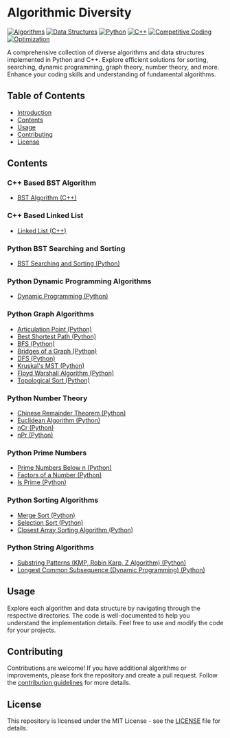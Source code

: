 # Algorithmic Diversity

[![Algorithms](https://img.shields.io/badge/Algorithms-%E2%9C%93-brightgreen)](#contents)
[![Data Structures](https://img.shields.io/badge/Data%20Structures-%E2%9C%93-brightgreen)](#contents)
[![Python](https://img.shields.io/badge/Python-%E2%9C%93-blue)](#contents)
[![C++](https://img.shields.io/badge/C++-%E2%9C%93-blue)](#contents)
[![Competitive Coding](https://img.shields.io/badge/Competitive%20Coding-%E2%9C%93-orange)](#contents)
[![Optimization](https://img.shields.io/badge/Optimization-%E2%9C%93-red)](#contents)

A comprehensive collection of diverse algorithms and data structures implemented in Python and C++. Explore efficient solutions for sorting, searching, dynamic programming, graph theory, number theory, and more. Enhance your coding skills and understanding of fundamental algorithms.

## Table of Contents

- [Introduction](#algorithmic-diversity)
- [Contents](#contents)
- [Usage](#usage)
- [Contributing](#contributing)
- [License](#license)

## Contents

### C++ Based BST Algorithm
- [BST Algorithm (C++)](cpp/bst_algorithm.cpp)

### C++ Based Linked List
- [Linked List (C++)](cpp/linked_list.cpp)

### Python BST Searching and Sorting
- [BST Searching and Sorting (Python)](python/bst_searching_sorting.py)

### Python Dynamic Programming Algorithms
- [Dynamic Programming (Python)](python/dynamic_programming.py)

### Python Graph Algorithms
- [Articulation Point (Python)](python/graph_algorithms.py)
- [Best Shortest Path (Python)](python/graph_algorithms.py)
- [BFS (Python)](python/graph_algorithms.py)
- [Bridges of a Graph (Python)](python/graph_algorithms.py)
- [DFS (Python)](python/graph_algorithms.py)
- [Kruskal's MST (Python)](python/graph_algorithms.py)
- [Floyd Warshall Algorithm (Python)](python/graph_algorithms.py)
- [Topological Sort (Python)](python/graph_algorithms.py)

### Python Number Theory
- [Chinese Remainder Theorem (Python)](python/number_theory.py)
- [Euclidean Algorithm (Python)](python/number_theory.py)
- [nCr (Python)](python/number_theory.py)
- [nPr (Python)](python/number_theory.py)

### Python Prime Numbers
- [Prime Numbers Below n (Python)](python/prime_numbers.py)
- [Factors of a Number (Python)](python/prime_numbers.py)
- [Is Prime (Python)](python/prime_numbers.py)

### Python Sorting Algorithms
- [Merge Sort (Python)](python/sorting_algorithms.py)
- [Selection Sort (Python)](python/sorting_algorithms.py)
- [Closest Array Sorting Algorithm (Python)](python/sorting_algorithms.py)

### Python String Algorithms
- [Substring Patterns (KMP, Robin Karp, Z Algorithm) (Python)](python/string_algorithms.py)
- [Longest Common Subsequence (Dynamic Programming) (Python)](python/string_algorithms.py)

## Usage

Explore each algorithm and data structure by navigating through the respective directories. The code is well-documented to help you understand the implementation details. Feel free to use and modify the code for your projects.

## Contributing

Contributions are welcome! If you have additional algorithms or improvements, please fork the repository and create a pull request. Follow the [contribution guidelines](CONTRIBUTING.md) for more details.

## License

This repository is licensed under the MIT License - see the [LICENSE](LICENSE) file for details.
